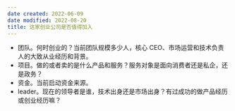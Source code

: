 ```yaml
---
date created: 2022-06-09
date modified: 2022-08-20
title: 这家创业公司是否值得加入
---
```

- 团队。何时创业的？当前团队规模多少人，核心 CEO、市场运营和技术负责人的大致从业经历和背景。
- 项目。做的或者卖的是什么产品和服务？服务对象是面向消费者还是私企，还是政务？
- 资金。当前启动资金来源。
- leader。现在的领导者是谁，技术出身还是市场出身？有过成功的做产品经历或创业经历嘛？
